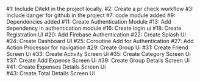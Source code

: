 #1: Include Ditekt in the project locally.
#2: Create a pr check workflow
#3: Include danger for github in the project
#7: code module added 
#9: Dependencies added
#11: Create Authentication Module
#13: Add dependency in authentication module
#16: Create login ui
#18: Create Registration UI
#20: Add Firebase Authentication
#22: Create Splash UI
#24: Create Dashboard UI
#25: Coroutine Add for Authentication
#27: Add Action Processor for navigation
#29: Create Group Ui
#31: Create Friend Screen Ui
#33: Create Activity Screen Ui
#35: Create Category Screen Ui
#37: Create Add Expense Screen Ui
#39: Create Group Details Screen Ui  
#41: Create Expenses Details Screen Ui  
#43: Create Total Details Screen Ui 